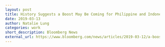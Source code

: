 ```yaml
---
layout: post
title: History Suggests a Boost May Be Coming for Philippine and Indonesian Stocks
date: 2019-03-13
author: Natalie Lung
categories: work
short_description: Bloomberg News
external_url: https://www.bloomberg.com/news/articles/2019-03-12/a-boost-may-be-coming-for-indonesia-philippine-stock-markets
---
```


